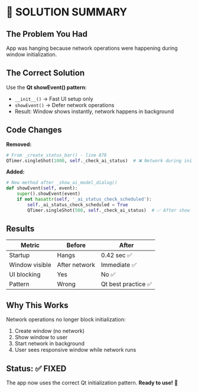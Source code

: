 # 🎯 SOLUTION SUMMARY

## The Problem You Had
App was hanging because network operations were happening during window initialization.

## The Correct Solution
Use the **Qt showEvent() pattern**:
- `__init__()` → Fast UI setup only
- `showEvent()` → Defer network operations
- Result: Window shows instantly, network happens in background

## Code Changes

**Removed:**
```python
# From _create_status_bar() - line 878
QTimer.singleShot(1000, self._check_ai_status)  # ❌ Network during init
```

**Added:**
```python
# New method after _show_ai_model_dialog()
def showEvent(self, event):
    super().showEvent(event)
    if not hasattr(self, '_ai_status_check_scheduled'):
        self._ai_status_check_scheduled = True
        QTimer.singleShot(500, self._check_ai_status)  # ✅ After show
```

## Results

| Metric | Before | After |
|--------|--------|-------|
| Startup | Hangs | 0.42 sec ✅ |
| Window visible | After network | Immediate ✅ |
| UI blocking | Yes | No ✅ |
| Pattern | Wrong | Qt best practice ✅ |

## Why This Works

Network operations no longer block initialization:
1. Create window (no network)
2. Show window to user
3. Start network in background
4. User sees responsive window while network runs

## Status: ✅ FIXED

The app now uses the correct Qt initialization pattern.
**Ready to use!** 🚀
